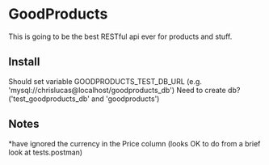 # GoodProducts

This is going to be the best RESTful api ever for products and stuff.


## Install

Should set variable GOODPRODUCTS_TEST_DB_URL (e.g. 'mysql://chrislucas@localhost/goodproducts_db')
Need to create db? ('test_goodproducts_db' and 'goodproducts')




## Notes
*have ignored the currency in the Price column (looks OK to do from a brief look at tests.postman)